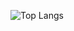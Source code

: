 
  ![Top Langs](https://github-readme-stats.vercel.app/api/top-langs/?username=Eranmonnie&layout=compact&theme=dark&langs_count=9)
  




